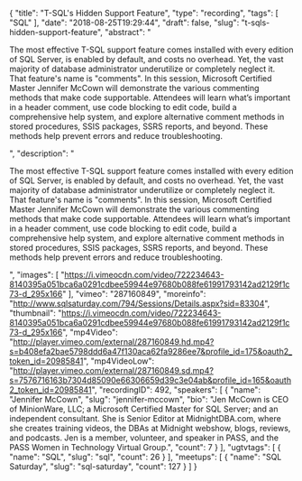 {
  "title": "T-SQL's Hidden Support Feature",
  "type": "recording",
  "tags": [
    "SQL"
  ],
  "date": "2018-08-25T19:29:44",
  "draft": false,
  "slug": "t-sqls-hidden-support-feature",
  "abstract": "<p>The most effective T-SQL support feature comes installed with every edition of SQL Server, is enabled by default, and costs no overhead. Yet, the vast majority of database administrator underutilize or completely neglect it. That feature's name is \"comments\". In this session, Microsoft Certified Master Jennifer McCown will demonstrate the various commenting methods that make code supportable. Attendees will learn what’s important in a header comment, use code blocking to edit code, build a comprehensive help system, and explore alternative comment methods in stored procedures, SSIS packages, SSRS reports, and beyond. These methods help prevent errors and reduce troubleshooting.</p>",
  "description": "<p>The most effective T-SQL support feature comes installed with every edition of SQL Server, is enabled by default, and costs no overhead. Yet, the vast majority of database administrator underutilize or completely neglect it. That feature's name is \"comments\". In this session, Microsoft Certified Master Jennifer McCown will demonstrate the various commenting methods that make code supportable. Attendees will learn what’s important in a header comment, use code blocking to edit code, build a comprehensive help system, and explore alternative comment methods in stored procedures, SSIS packages, SSRS reports, and beyond. These methods help prevent errors and reduce troubleshooting.</p>",
  "images": [
    "https://i.vimeocdn.com/video/722234643-8140395a051bca6a0291cdbee59944e97680b088fe61991793142ad2129f1c73-d_295x166"
  ],
  "vimeo": "287160849",
  "moreinfo": "http://www.sqlsaturday.com/794/Sessions/Details.aspx?sid=83304",
  "thumbnail": "https://i.vimeocdn.com/video/722234643-8140395a051bca6a0291cdbee59944e97680b088fe61991793142ad2129f1c73-d_295x166",
  "mp4Video": "http://player.vimeo.com/external/287160849.hd.mp4?s=b408efa2bae5798ddd6a47f130aca62fa9286ee7&profile_id=175&oauth2_token_id=20985841",
  "mp4VideoLow": "http://player.vimeo.com/external/287160849.sd.mp4?s=7576716163b7304d85090e66306659d39c3e04ab&profile_id=165&oauth2_token_id=20985841",
  "recordingID": 492,
  "speakers": [
    {
      "name": "Jennifer McCown",
      "slug": "jennifer-mccown",
      "bio": "Jen McCown is CEO of MinionWare, LLC; a Microsoft Certified Master for SQL Server; and an independent consultant. She is Senior Editor at MidnightDBA.com, where she creates training videos, the DBAs at Midnight webshow, blogs, reviews, and podcasts. Jen is a member, volunteer, and speaker in PASS, and the PASS Women in Technology Virtual Group.",
      "count": 7
    }
  ],
  "ugtvtags": [
    {
      "name": "SQL",
      "slug": "sql",
      "count": 26
    }
  ],
  "meetups": [
    {
      "name": "SQL Saturday",
      "slug": "sql-saturday",
      "count": 127
    }
  ]
}